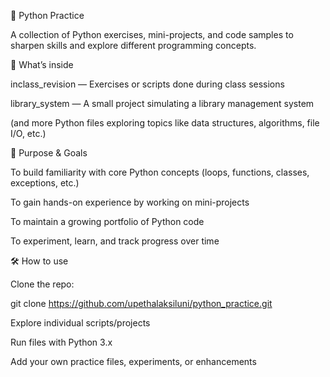 📘 Python Practice

A collection of Python exercises, mini-projects, and code samples to sharpen skills and explore different programming concepts.

🧩 What’s inside

inclass_revision — Exercises or scripts done during class sessions

library_system — A small project simulating a library management system

(and more Python files exploring topics like data structures, algorithms, file I/O, etc.)

🎯 Purpose & Goals

To build familiarity with core Python concepts (loops, functions, classes, exceptions, etc.)

To gain hands-on experience by working on mini-projects

To maintain a growing portfolio of Python code

To experiment, learn, and track progress over time

🛠️ How to use

Clone the repo:

git clone https://github.com/upethalaksiluni/python_practice.git


Explore individual scripts/projects

Run files with Python 3.x

Add your own practice files, experiments, or enhancements
